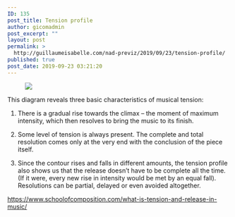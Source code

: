 ```yaml
---
ID: 135
post_title: Tension profile
author: gicomadmin
post_excerpt: ""
layout: post
permalink: >
  http://guillaumeisabelle.com/nad-previz/2019/09/23/tension-profile/
published: true
post_date: 2019-09-23 03:21:20
---
```

<!-- wp:image --><figure class="wp-block-image">

![][1]</figure> <!-- /wp:image -->

<!-- wp:paragraph -->

This diagram reveals three basic characteristics of musical tension:

<!-- /wp:paragraph -->

<!-- wp:list {"ordered":true} -->

1.  There is a gradual rise towards the climax – the moment of maximum intensity, which then resolves to bring the music to its finish.  
      
    
2.  Some level of tension is always present. The complete and total resolution comes only at the very end with the conclusion of the piece itself.  
      
    
3.  Since the contour rises and falls in different amounts, the tension profile also shows us that the release doesn’t have to be complete all the time. (If it were, every new rise in intensity would be met by an equal fall). Resolutions can be partial, delayed or even avoided altogether.

<!-- /wp:list -->

<!-- wp:paragraph -->

<https://www.schoolofcomposition.com/what-is-tension-and-release-in-music/>

<!-- /wp:paragraph -->

 [1]: https://www.schoolofcomposition.com/wp-content/uploads/2019/01/Tension-Profile.png